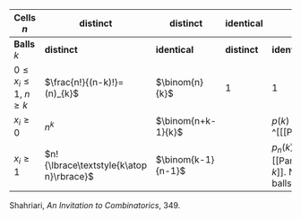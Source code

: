 | Cells $n$                       | distinct                                 | distinct           | identical    | identical                                                                                  |
| ------------------------------- | ---------------------------------------- | ------------------ | ------------ | ------------------------------------------------------------------------------------------ |
| **Balls** $k$                   | **distinct**                             | **identical**      | **distinct** | **identical**                                                                              |
| $0\leq{x_i}\leq{1}$, $n\geq{k}$ | $\frac{n!}{(n-k)!}=(n)_{k}$              | $\binom{n}{k}$     | 1            | 1                                                                                          |
| $x_i\geq{0}$                    | $n^k$                                    | $\binom{n+k-1}{k}$ |              | $p(k)$     ^[[[Partition#Partition]]]                                                      |
| $x_i\geq{1}$                    | $n!{\lbrace\textstyle{k\atop n}\rbrace}$ | $\binom{k-1}{n-1}$ |              | $p_{n}(k)$ ^[ [[Partition#Partition into _k_]]. Note, there, n is balls, and k is cells  ] |


Shahriari, _An Invitation to Combinatorics_, 349.